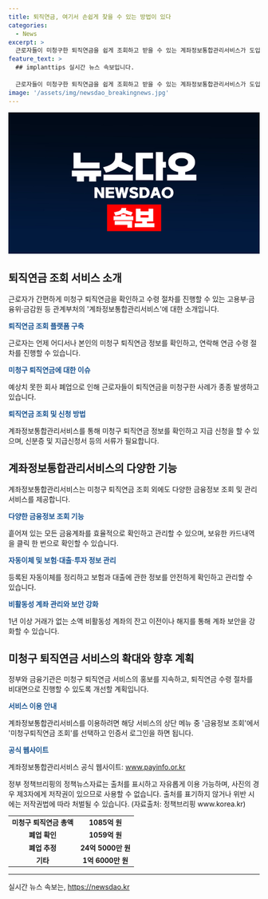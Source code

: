 ```yaml
---
title: 퇴직연금, 여기서 손쉽게 찾을 수 있는 방법이 있다
categories:
  - News
excerpt: >
  근로자들이 미청구한 퇴직연금을 쉽게 조회하고 받을 수 있는 계좌정보통합관리서비스가 도입됐다. 근로자는 본인 은행·보험·대출 정보를 통해 언제, 어디서나 미청구 퇴직연금을 확인하고 수령 절차를 진행할 수 있게 되었다. 이는 폐업한 기업의 근로자 약 4만 9634명에게 해당되며, 약 1085억 원의 퇴직연금 총액이 조속히 지급될 전망이다. 또한 이 서비스는 금융정보 조회 외에도 다양한 금융 서비스를 제공하여 효율적인 자산 관리를 도와준다. 미청구 퇴직연금 서비스는 지속적인 홍보와 비대면 수령 절차 개선을 통해 근로자들에게 편의를 제공할 계획이다.
feature_text: >
  ## implanttips 실시간 뉴스 속보입니다.

  근로자들이 미청구한 퇴직연금을 쉽게 조회하고 받을 수 있는 계좌정보통합관리서비스가 도입됐다. 근로자는 본인 은행·보험·대출 정보를 통해 언제, 어디서나 미청구 퇴직연금을 확인하고 수령 절차를 진행할 수 있게 되었다. 이는 폐업한 기업의 근로자 약 4만 9634명에게 해당되며, 약 1085억 원의 퇴직연금 총액이 조속히 지급될 전망이다. 또한 이 서비스는 금융정보 조회 외에도 다양한 금융 서비스를 제공하여 효율적인 자산 관리를 도와준다. 미청구 퇴직연금 서비스는 지속적인 홍보와 비대면 수령 절차 개선을 통해 근로자들에게 편의를 제공할 계획이다.
image: '/assets/img/newsdao_breakingnews.jpg'
---
```


<p><img src="/assets/img/newsdao_breakingnews.jpg" alt="implanttips 속보" /></p>

<h2 data-ke-size="size26">퇴직연금 조회 서비스 소개</h2>

<p data-ke-size="size16">근로자가 간편하게 미청구 퇴직연금을 확인하고 수령 절차를 진행할 수 있는 고용부·금융위·금감원 등 관계부처의 '계좌정보통합관리서비스'에 대한 소개입니다.</p>

<p data-ke-size="size16"><b><span style="color: #1a5490;">퇴직연금 조회 플랫폼 구축</span></b></p>

<p data-ke-size="size16">근로자는 언제 어디서나 본인의 미청구 퇴직연금 정보를 확인하고, 연락해 연금 수령 절차를 진행할 수 있습니다.</p>

<p data-ke-size="size16"><b><span style="color: #1a5490;">미청구 퇴직연금에 대한 이슈</span></b></p>

<p data-ke-size="size16">예상치 못한 회사 폐업으로 인해 근로자들이 퇴직연금을 미청구한 사례가 종종 발생하고 있습니다.</p>

<p data-ke-size="size16"><b><span style="color: #1a5490;">퇴직연금 조회 및 신청 방법</span></b></p>

<p data-ke-size="size16">계좌정보통합관리서비스를 통해 미청구 퇴직연금 정보를 확인하고 지급 신청을 할 수 있으며, 신분증 및 지급신청서 등의 서류가 필요합니다.</p>

<h2 data-ke-size="size26">계좌정보통합관리서비스의 다양한 기능</h2>

<p data-ke-size="size16">계좌정보통합관리서비스는 미청구 퇴직연금 조회 외에도 다양한 금융정보 조회 및 관리 서비스를 제공합니다.</p>

<p data-ke-size="size16"><b><span style="color: #1a5490;">다양한 금융정보 조회 기능</span></b></p>

<p data-ke-size="size16">흩어져 있는 모든 금융계좌를 효율적으로 확인하고 관리할 수 있으며, 보유한 카드내역을 클릭 한 번으로 확인할 수 있습니다.</p>

<p data-ke-size="size16"><b><span style="color: #1a5490;">자동이체 및 보험·대출·투자 정보 관리</span></b></p>

<p data-ke-size="size16">등록된 자동이체를 정리하고 보험과 대출에 관한 정보를 안전하게 확인하고 관리할 수 있습니다.</p>

<p data-ke-size="size16"><b><span style="color: #1a5490;">비활동성 계좌 관리와 보안 강화</span></b></p>

<p data-ke-size="size16">1년 이상 거래가 없는 소액 비활동성 계좌의 잔고 이전이나 해지를 통해 계좌 보안을 강화할 수 있습니다.</p>

<h2 data-ke-size="size26">미청구 퇴직연금 서비스의 확대와 향후 계획</h2>

<p data-ke-size="size16">정부와 금융기관은 미청구 퇴직연금 서비스의 홍보를 지속하고, 퇴직연금 수령 절차를 비대면으로 진행할 수 있도록 개선할 계획입니다.</p>

<p data-ke-size="size16"><b><span style="color: #1a5490;">서비스 이용 안내</span></b></p>

<p data-ke-size="size16">계좌정보통합관리서비스를 이용하려면 해당 서비스의 상단 메뉴 중 '금융정보 조회'에서 '미청구퇴직연금 조회'를 선택하고 인증서 로그인을 하면 됩니다.</p>

<p data-ke-size="size16"><b><span style="color: #1a5490;">공식 웹사이트</span></b></p>

<p data-ke-size="size16">계좌정보통합관리서비스 공식 웹사이트: <a href="https://www.payinfo.or.kr" target="_blank" rel="nofollow">www.payinfo.or.kr</a></p>

<p data-ke-size="size16">정부 정책브리핑의 정책뉴스자료는 출처를 표시하고 자유롭게 이용 가능하며, 사진의 경우 제3자에게 저작권이 있으므로 사용할 수 없습니다. 출처를 표기하지 않거나 위반 시에는 저작권법에 따라 처벌될 수 있습니다. (자료출처: 정책브리핑 www.korea.kr)</p>

<table>
    <tr>
        <td style="text-align: center; height: 17px;"><b>미청구 퇴직연금 총액</b></td>
        <td style="text-align: center; height: 17px;"><b>1085억 원</b></td>
    </tr>
    <tr>
        <td style="text-align: center; height: 17px;"><b>폐업 확인</b></td>
        <td style="text-align: center; height: 17px;"><b>1059억 원</b></td>
    </tr>
    <tr>
        <td style="text-align: center; height: 17px;"><b>폐업 추정</b></td>
        <td style="text-align: center; height: 17px;"><b>24억 5000만 원</b></td>
    </tr>
    <tr>
        <td style="text-align: center; height: 17px;"><b>기타</b></td>
        <td style="text-align: center; height: 17px;"><b>1억 6000만 원</b></td>
    </tr>
</table>

<p><hr></p>
실시간 뉴스 속보는, <a href="https://newsdao.kr" rel="dofollow">https://newsdao.kr</a>


